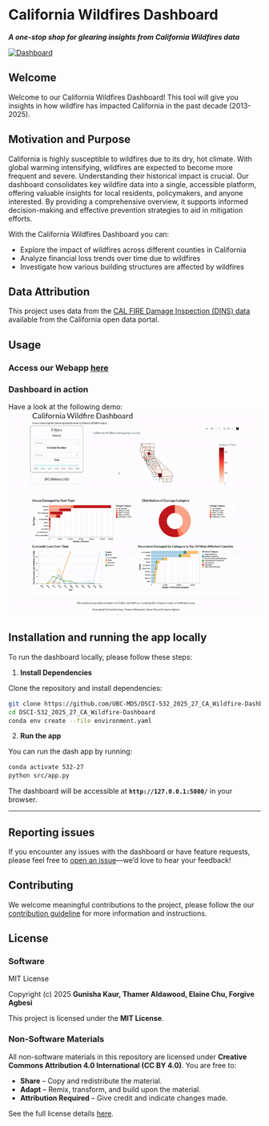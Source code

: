 # California Wildfires Dashboard
***A one-stop shop for glearing insights from California Wildfires data***

[![Dashboard](https://img.shields.io/badge/Dashboard-Live-brightgreen)](https://dsci-532-2025-27-ca-wildfire-dashboard.onrender.com/)

## Welcome
Welcome to our California Wildfires Dashboard! This tool will give you insights in how wildfire has impacted California in the past decade (2013-2025).

## Motivation and Purpose
California is highly susceptible to wildfires due to its dry, hot climate. With global warming intensifying, wildfires are expected to become more frequent and severe. Understanding their historical impact is crucial. Our dashboard consolidates key wildfire data into a single, accessible platform, offering valuable insights for local residents, policymakers, and anyone interested. By providing a comprehensive overview, it supports informed decision-making and effective prevention strategies to aid in mitigation efforts. 

With the California Wildfires Dashboard you can:
- Explore the impact of wildfires across different counties in California
- Analyze financial loss trends over time due to wildfires
- Investigate how various building structures are affected by wildfires

## Data Attribution
This project uses data from the [CAL FIRE Damage Inspection (DINS) data](https://data.ca.gov/dataset/cal-fire-damage-inspection-dins-data) available from the California open data portal.


## Usage
### Access our Webapp [here](https://dsci-532-2025-27-ca-wildfire-dashboard.onrender.com/)

### Dashboard in action
Have a look at the following demo:
![gif of California wildfire dashboard](img/demo.gif)

## Installation and running the app locally
To run the dashboard locally, please follow these steps:
1) **Install Dependencies**

Clone the repository and install dependencies:
```bash
git clone https://github.com/UBC-MDS/DSCI-532_2025_27_CA_Wildfire-Dashboard.git
cd DSCI-532_2025_27_CA_Wildfire-Dashboard
conda env create --file environment.yaml
```
2) **Run the app**

You can run the dash app by running:
```bash
conda activate 532-27
python src/app.py
```
The dashboard will be accessible at **`http://127.0.0.1:5000/`** in your browser.  

---

## Reporting issues
If you encounter any issues with the dashboard or have feature requests, please feel free to [open an issue](https://github.com/UBC-MDS/DSCI-532_2025_27_CA_Wildfire-Dashboard/issues)—we’d love to hear your feedback!

## Contributing
We welcome meaningful contributions to the project, please follow the our [contribution guideline](https://github.com/UBC-MDS/DSCI-532_2025_27_CA_Wildfire-Dashboard/blob/main/CONTRIBUTING.md) for more information and instructions.


## License
### **Software**  
MIT License  

Copyright (c) 2025 **Gunisha Kaur, Thamer Aldawood, Elaine Chu, Forgive Agbesi**  

This project is licensed under the **MIT License**.

### **Non-Software Materials**  
All non-software materials in this repository are licensed under **Creative Commons Attribution 4.0 International (CC BY 4.0)**. You are free to:  
- **Share** – Copy and redistribute the material.  
- **Adapt** – Remix, transform, and build upon the material.  
- **Attribution Required** – Give credit and indicate changes made.  

See the full license details [here](LICENSE.md).  

